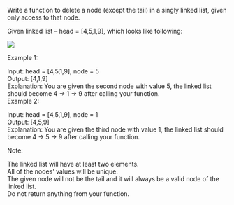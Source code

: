 <p class="has-line-data" data-line-start="0" data-line-end="1">Write a function to delete a node (except the tail) in a singly linked list, given only access to that node.</p>
<p class="has-line-data" data-line-start="2" data-line-end="3">Given linked list – head = [4,5,1,9], which looks like following:</p>
<img src="https://assets.leetcode.com/uploads/2018/12/28/237_example.png">
<p class="has-line-data" data-line-start="8" data-line-end="9">Example 1:</p>
<p class="has-line-data" data-line-start="10" data-line-end="14">Input: head = [4,5,1,9], node = 5<br>
Output: [4,1,9]<br>
Explanation: You are given the second node with value 5, the linked list should become 4 -&gt; 1 -&gt; 9 after calling your function.<br>
Example 2:</p>
<p class="has-line-data" data-line-start="15" data-line-end="18">Input: head = [4,5,1,9], node = 1<br>
Output: [4,5,9]<br>
Explanation: You are given the third node with value 1, the linked list should become 4 -&gt; 5 -&gt; 9 after calling your function.</p>
<p class="has-line-data" data-line-start="20" data-line-end="21">Note:</p>
<p class="has-line-data" data-line-start="22" data-line-end="26">The linked list will have at least two elements.<br>
All of the nodes’ values will be unique.<br>
The given node will not be the tail and it will always be a valid node of the linked list.<br>
Do not return anything from your function.</p>
